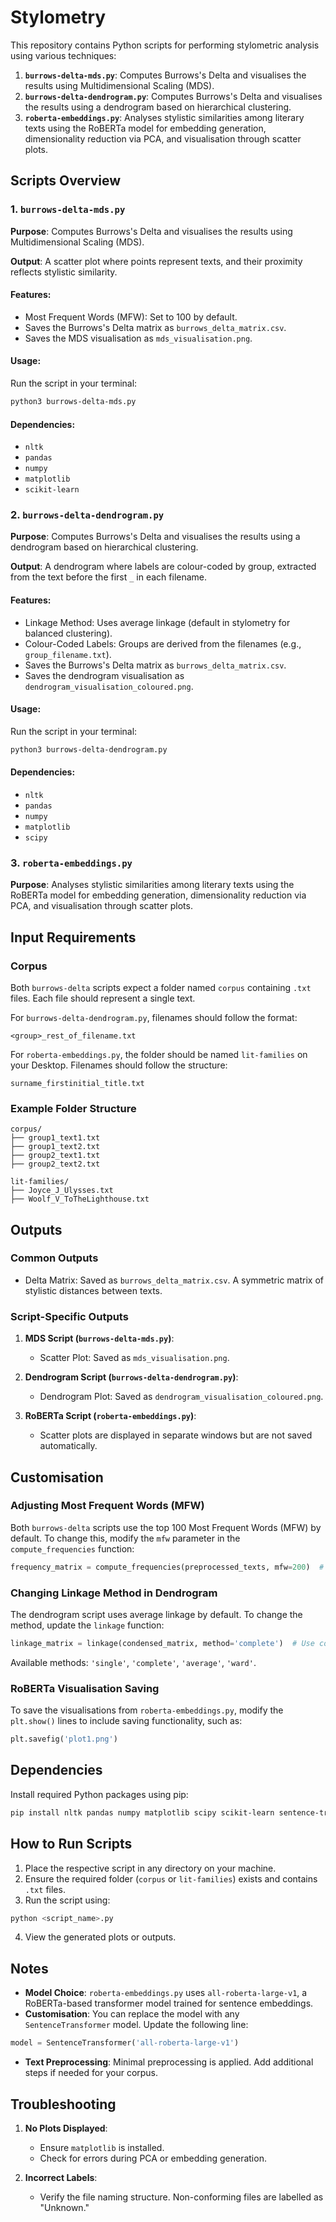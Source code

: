# Stylometry

This repository contains Python scripts for performing stylometric analysis using various techniques:

1. **`burrows-delta-mds.py`**: Computes Burrows's Delta and visualises the results using Multidimensional Scaling (MDS).
2. **`burrows-delta-dendrogram.py`**: Computes Burrows's Delta and visualises the results using a dendrogram based on hierarchical clustering.
3. **`roberta-embeddings.py`**: Analyses stylistic similarities among literary texts using the RoBERTa model for embedding generation, dimensionality reduction via PCA, and visualisation through scatter plots.

## Scripts Overview

### 1. `burrows-delta-mds.py`

**Purpose**: Computes Burrows's Delta and visualises the results using Multidimensional Scaling (MDS).

**Output**: A scatter plot where points represent texts, and their proximity reflects stylistic similarity.

#### Features:
- Most Frequent Words (MFW): Set to 100 by default.
- Saves the Burrows's Delta matrix as `burrows_delta_matrix.csv`.
- Saves the MDS visualisation as `mds_visualisation.png`.

#### Usage:
Run the script in your terminal:
```bash
python3 burrows-delta-mds.py
```

#### Dependencies:
- `nltk`
- `pandas`
- `numpy`
- `matplotlib`
- `scikit-learn`

### 2. `burrows-delta-dendrogram.py`

**Purpose**: Computes Burrows's Delta and visualises the results using a dendrogram based on hierarchical clustering.

**Output**: A dendrogram where labels are colour-coded by group, extracted from the text before the first `_` in each filename.

#### Features:
- Linkage Method: Uses average linkage (default in stylometry for balanced clustering).
- Colour-Coded Labels: Groups are derived from the filenames (e.g., `group_filename.txt`).
- Saves the Burrows's Delta matrix as `burrows_delta_matrix.csv`.
- Saves the dendrogram visualisation as `dendrogram_visualisation_coloured.png`.

#### Usage:
Run the script in your terminal:
```bash
python3 burrows-delta-dendrogram.py
```

#### Dependencies:
- `nltk`
- `pandas`
- `numpy`
- `matplotlib`
- `scipy`

### 3. `roberta-embeddings.py`

**Purpose**: Analyses stylistic similarities among literary texts using the RoBERTa model for embedding generation, dimensionality reduction via PCA, and visualisation through scatter plots.

## Input Requirements

### Corpus

Both `burrows-delta` scripts expect a folder named `corpus` containing `.txt` files. Each file should represent a single text. 

For `burrows-delta-dendrogram.py`, filenames should follow the format:
```
<group>_rest_of_filename.txt
```

For `roberta-embeddings.py`, the folder should be named `lit-families` on your Desktop. Filenames should follow the structure:
```
surname_firstinitial_title.txt
```

### Example Folder Structure
```
corpus/
├── group1_text1.txt
├── group1_text2.txt
├── group2_text1.txt
├── group2_text2.txt
```
```
lit-families/
├── Joyce_J_Ulysses.txt
├── Woolf_V_ToTheLighthouse.txt
```

## Outputs

### Common Outputs

- Delta Matrix: Saved as `burrows_delta_matrix.csv`. A symmetric matrix of stylistic distances between texts.

### Script-Specific Outputs

1. **MDS Script (`burrows-delta-mds.py`)**:
   - Scatter Plot: Saved as `mds_visualisation.png`.

2. **Dendrogram Script (`burrows-delta-dendrogram.py`)**:
   - Dendrogram Plot: Saved as `dendrogram_visualisation_coloured.png`.

3. **RoBERTa Script (`roberta-embeddings.py`)**:
   - Scatter plots are displayed in separate windows but are not saved automatically.

## Customisation

### Adjusting Most Frequent Words (MFW)

Both `burrows-delta` scripts use the top 100 Most Frequent Words (MFW) by default. To change this, modify the `mfw` parameter in the `compute_frequencies` function:
```python
frequency_matrix = compute_frequencies(preprocessed_texts, mfw=200)  # Example: Use 200 MFW
```

### Changing Linkage Method in Dendrogram

The dendrogram script uses average linkage by default. To change the method, update the `linkage` function:
```python
linkage_matrix = linkage(condensed_matrix, method='complete')  # Use complete linkage
```
Available methods: `'single'`, `'complete'`, `'average'`, `'ward'`.

### RoBERTa Visualisation Saving

To save the visualisations from `roberta-embeddings.py`, modify the `plt.show()` lines to include saving functionality, such as:
```python
plt.savefig('plot1.png')
```

## Dependencies

Install required Python packages using pip:
```bash
pip install nltk pandas numpy matplotlib scipy scikit-learn sentence-transformers
```

## How to Run Scripts

1. Place the respective script in any directory on your machine.
2. Ensure the required folder (`corpus` or `lit-families`) exists and contains `.txt` files.
3. Run the script using:
```bash
python <script_name>.py
```
4. View the generated plots or outputs.

## Notes

- **Model Choice**: `roberta-embeddings.py` uses `all-roberta-large-v1`, a RoBERTa-based transformer model trained for sentence embeddings. 
- **Customisation**: You can replace the model with any `SentenceTransformer` model. Update the following line:
```python
model = SentenceTransformer('all-roberta-large-v1')
```
- **Text Preprocessing**: Minimal preprocessing is applied. Add additional steps if needed for your corpus.

## Troubleshooting

1. **No Plots Displayed**:
   - Ensure `matplotlib` is installed.
   - Check for errors during PCA or embedding generation.

2. **Incorrect Labels**:
   - Verify the file naming structure. Non-conforming files are labelled as "Unknown."

